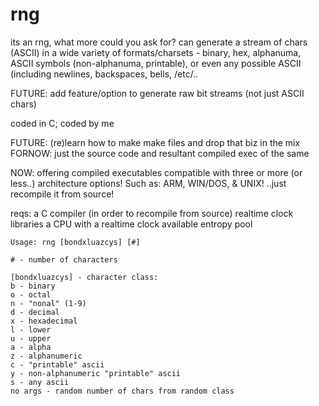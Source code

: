 # rng
its an rng, what more could you ask for? 
can generate a stream of chars (ASCII) in a wide variety of formats/charsets - binary, hex, alphanuma, ASCII symbols (non-alphanuma, printable), or even any possible ASCII (including newlines, backspaces, bells, /etc/..

FUTURE: add feature/option to generate raw bit streams (not just ASCII chars)


coded in C; coded by me

FUTURE: (re)learn how to make make files and drop that biz in the mix
FORNOW: just the source code and resultant compiled exec of the same

NOW: offering compiled executables compatible with three or more (or less..) architecture options! Such as: ARM, WIN/DOS, & UNIX!
..just recompile it from source!

reqs: 
a C compiler (in order to recompile from source)
realtime clock libraries
a CPU with a realtime clock
available entropy pool

```
Usage: rng [bondxluazcys] [#]

# - number of characters

[bondxluazcys] - character class:
b - binary
o - octal
n - "nonal" (1-9)
d - decimal
x - hexadecimal
l - lower
u - upper
a - alpha
z - alphanumeric
c - "printable" ascii
y - non-alphanumeric "printable" ascii
s - any ascii
no args - random number of chars from random class
```
